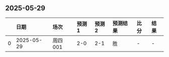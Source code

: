 

## 2025-05-29

|    | 日期         | 场次    | 预测1   | 预测2   | 预测结果   | 比分   | 结果   |
|---:|:-----------|:------|:------|:------|:-------|:-----|:-----|
|  0 | 2025-05-29 | 周四001 | 2-0   | 2-1   | 胜      | -    | -    |

